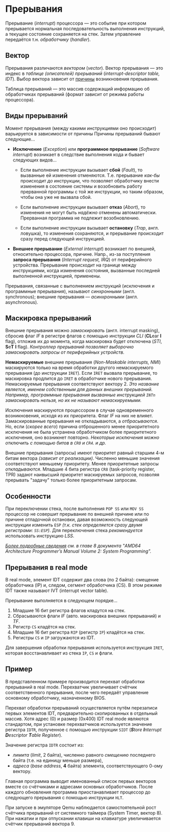 # Прерывания

Прерывание (_interrupt_) процессора ― это событие при котором
прерывается нормальная последовательность выполнения инструкций,
а текущее состояние сохраняется на
стек.
Затем управление передаётся т.н. _обработчику_ (_handler_).

## Вектор

Прерывания различаются _вектором_ (_vector_).
Вектор прерывания — это индекс в _таблице (описателей) прерываний_
(_interrupt-descriptor table, IDT_).
Выбор вектора зависит от [причины][Vectors] возникновения прерывания.

[Vectors]: https://www.bioscentral.com/misc/interrupts.htm

Таблица прерываний — это массив содержащий информацию об обработчиках
прерываний (формат зависит от режима работы процессора).

## Виды прерываний

Момент прерывания (между какими инструкциями оно
происходит) варьируется в зависимости от причины
Причины прерываний бывают следующие...

- **Исключение** (_Exception_) или **программное прерывание**
  (_Software interrupt_) возникает в следствие выполнения кода и бывает
  следующих видов...

  - Если выполнение инструкции вызывает **сбой** (_Fault_), то вызванные ей
    изменения отменяются.
    Т.е. прерывание _как-бы_ происходит _до_ инструкции, что позволяет
    обработчику внести изменения в состояние системы и возобновить
    работу прерванной программы с той же инструкции, но таким образом, чтобы
    она уже не вызвала сбой.

  - Если выполнение инструкции вызывает **отказ** (_Abort_), то изменения не
    могут быть _надёжно_ отменены автоматически.
    Прерванная программа не подлежит возобновлению.

  - Если выполнение инструкции вызывает **остановку** (_Trap_, англ. ловушка),
    то изменения сохраняются, и прерывание происходит сразу перед следующей
    инструкцией.

- **Внешнее прерывание** (_External interrupt_) возникает по внешней,
  относительно процессора, причине.
  Напр., из-за поступления **запроса прерывания** (_Interrupt request, IRQ_)
  от периферийного устройства.
  Прерывание происходит на границе между инструкциями, когда изменения
  состояния, вызванные последней выполненной инструкцией, применены.

Прерывания, связанные с выполнением инструкций (исключения и
программные прерывания), называют _синхронными_ (англ. synchronous);
внешние прерывания — _асинхронными_ (англ. asynchronous).

<!--
В доках от AMD фигурируют Precise/Imprecise виды прерываний.
После Imprecise прерывания продолжение выполнения не предполагается
(_The interrupted program is not restartable_).
Это `Abort`ы. И что-то ещё?
-->

## Маскировка прерываний

Внешние прерывания можно _замаскировать_ (англ. interrupt masking),
сбросив флаг _IF_ в регистре
флагов с помощью инструкции _CLI_ (**CL**ear **I** flag),
отложив их до момента,
когда маскировка будет отключена (_STI_, **S**e**T** **I** flag).
_Контроллер прерываний позволяет выборочно замаскировать запросы от
периферийных устройств._

**Немаскируемые** внешние прерывания
(_Non-Maskable interrupts, NMI_) маскируются только на время
обработки другого немаскируемого прерывания (до инструкции `IRET`).
Если `IRET` вызвала прерывание, то маскировка продлится до `IRET` в
обработчике нового прерывания.
Немаскируемые прерывания соответствуют вектору 2.
_Это название является, именем собственным для данных внешних прерываний._
_Например, программные прерывания вызванные инструкцией `INTn`
замаскировать нельзя, но их не называют немаскируемыми._

<!--
А что будет в случае цепочки таких прерываний?
Напрашивается эксперимент.
-->

Исключения маскируются процессором в случае одновременного возникновения,
исходя из их приоритета.
Флаг _IF_ на них не влияет.
Замаскированные прерывания не откладываются, а _отбрасываются_.
Но, если (_скорее всего_) причина отброшенного менее приоритетного исключения
не была устранена обработчиком более приоритетного исключения,
оно возникнет повторно.
_Некоторые исключения можно отключить с помощью битов в `CR0` и `CR4`. и др._

Внешние прерывания (запросы) имеют приоритет равный старшим
4-м битам вектора _(зависит от реализации)_.
Численно меньшие значения соответствуют меньшему приоритету.
Менее приоритетные запросы _откладываются_.
Младшие 4 бита регистра `CR8` (task-priority register, TPR) задают наивысший
приоритет маскируемых запросов, позволяя прерывать "задачу" только более
приоритетным запросам.

## Особенности

При переключении стека, после выполнения `POP SS` или `MOV SS` процессор не
совершит прерывание по внешней причине или по причине отладочной остановки,
давая возможность следующей инструкции изменить `ESP`
_(т.к. стек определяется сразу двумя регистрами: `SS:ESP`)_.
Для переключения стека _рекомендуется_ использовать инструкцию _LSS_.

_[Более подробные сведения][AMDManuals] см. в главе 8
документа "AMD64 Architecture Programmer’s Manual Volume 2: System
Programming"._

[AMDManuals]: https://developer.amd.com/resources/developer-guides-manuals/

## Прерывания в real mode

В real mode, элемент IDT содержит два слова (по 2 байта):
смещение обработчика (IP) и, следом, сегмент обработчика (CS).
В этом режиме IDT также называют IVT (interrupt vector table).

Прерывание выполняется в следующем порядке...

1. Младшие 16 бит регистра флагов кладутся на стек.
2. Сбрасываются флаги _IF_ (авто. маскировка внешних прерываний) и _TF_.
3. Регистр `CS` кладётся на стек.
4. Младшие 16 бит регистра `RIP` (регистр `IP`) кладётся на стек.
5. Регистры `CS` и `IP` загружаются из IDT.

Для завершения обработки прерывания используется инструкция `IRET`,
которая восстанавливает из стека `IP`, `CS` и флаги.

## Пример

В представленном примере производится перехват обработки прерываний в
real mode.
Перехватчик увеличивает счётчик соответственного прерывания, после чего
передаёт управление основному обработчику, назначенному BIOS.

Перехват обработки прерываний осуществляется путём перезаписи первых
элементов IDT, предварительно скопированных в отдельный массив.
Хотя адрес (0) и размер (0x400) IDT real mode являются стандартом,
при установке перехватчиков используется значение регистра `IDTR`, полученное
с помощью инструкции `SIDT` (_**S**tore **I**nterrupt **D**escriptor **T**able
Register_).

Значение регистра `IDTR` состоит из:

  - _лимита_ (_limit_, 2 байта), численно равного _смещению_ последнего
  байта (т.е. на единицу меньше размера),
  - _адреса_ (_base address_, **4** байта) элемента,
  соответствующего 0-ому вектору.

Главная программа выводит именованный список первых векторов вместе со
счётчиками и адресами основных обработчиков.
После каждого обновления программа приостанавливает процессор до следующего
прерывания с помощью инструкции `HLT`.

При запуске в эмуляторе Qemu наблюдается самостоятельной рост счётчика
прерываний от системного таймера (System Timer, вектор 8).
При нажатии и при отпускании клавиши на клавиатуре увеличивается счётчик
прерываний вектора 9.
